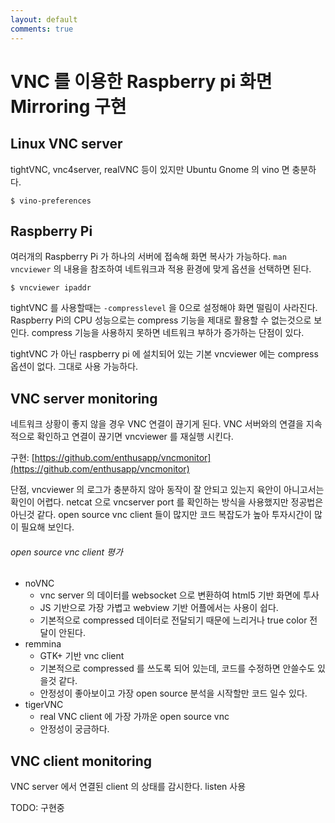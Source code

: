 ```yaml
---
layout: default
comments: true
---
```


# VNC 를 이용한 Raspberry pi 화면 Mirroring 구현

## Linux VNC server
tightVNC, vnc4server, realVNC 등이 있지만 Ubuntu Gnome 의 vino 면 충분하다.

`$ vino-preferences`

## Raspberry Pi
여러개의 Raspberry Pi 가 하나의 서버에 접속해 화면 복사가 가능하다. `man vncviewer` 의 내용을 참조하여 네트워크과 적용 환경에 맞게 옵션을 선택하면 된다.

`$ vncviewer ipaddr`

 tightVNC 를 사용할때는 `-compresslevel` 을 0으로 설정해야 화면 떨림이 사라진다. Raspberry Pi의 CPU 성능으로는 compress 기능을 제대로 활용할 수 없는것으로 보인다. compress 기능을 사용하지 못하면 네트워크 부하가 증가하는 단점이 있다.
 
 tightVNC 가 아닌 raspberry pi 에 설치되어 있는 기본 vncviewer 에는 compress 옵션이 없다. 그대로 사용 가능하다.

## VNC server monitoring
네트워크 상황이 좋지 않을 경우 VNC 연결이 끊기게 된다. VNC 서버와의 연결을 지속적으로 확인하고 연결이 끊기면 vncviewer 를 재실행 시킨다.

구현: [https://github.com/enthusapp/vncmonitor](https://github.com/enthusapp/vncmonitor)

단점, vncviewer 의 로그가 충분하지 않아 동작이 잘 안되고 있는지 육안이 아니고서는 확인이 어렵다. netcat 으로 vncserver port 를 확인하는 방식을 사용했지만 정공법은 아닌것 같다. open source vnc client 들이 많지만 코드 복잡도가 높아 투자시간이 많이 필요해 보인다.

###### open source vnc client 평가
- noVNC
  - vnc server 의 데이터를 websocket 으로 변환하여 html5 기반 화면에 투사
  - JS 기반으로 가장 가볍고 webview 기반 어플에서는 사용이 쉽다.
  - 기본적으로 compressed 데이터로 전달되기 때문에 느리거나 true color 전달이 안된다.
- remmina
  - GTK+ 기반 vnc client
  - 기본적으로 compressed 를 쓰도록 되어 있는데, 코드를 수정하면 안쓸수도 있을것 같다.
  - 안정성이 좋아보이고 가장 open source 분석을 시작할만 코드 일수 있다.
- tigerVNC
  - real VNC client 에 가장 가까운 open source vnc
  - 안정성이 궁금하다.

## VNC client monitoring
VNC server 에서 연결된 client 의 상태를 감시한다. listen 사용

TODO: 구현중
